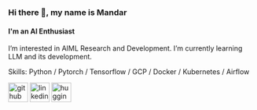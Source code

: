 ### Hi there 👋, my name is Mandar 
#### I'm an AI Enthusiast
I’m interested in AIML Research and Development. I’m currently learning LLM and its development.  

Skills: Python / Pytorch / Tensorflow / GCP / Docker / Kubernetes / Airflow


[<img src='https://upload.wikimedia.org/wikipedia/commons/9/91/Octicons-mark-github.svg' alt='github' height='40'>](https://github.com/m-np/m-np)  [<img src='https://upload.wikimedia.org/wikipedia/commons/8/81/LinkedIn_icon.svg' alt='linkedin' height='40'>](https://www.linkedin.com/in/mandar-parab-11560974/)  [<img src='https://cdn-lfs.huggingface.co/repos/96/a2/96a2c8468c1546e660ac2609e49404b8588fcf5a748761fa72c154b2836b4c83/942cad1ccda905ac5a659dfd2d78b344fccfb84a8a3ac3721e08f488205638a0?response-content-disposition=inline%3B+filename*%3DUTF-8%27%27hf-logo.svg%3B+filename%3D%22hf-logo.svg%22%3B&response-content-type=image%2Fsvg%2Bxml&Expires=1707349804&Policy=eyJTdGF0ZW1lbnQiOlt7IkNvbmRpdGlvbiI6eyJEYXRlTGVzc1RoYW4iOnsiQVdTOkVwb2NoVGltZSI6MTcwNzM0OTgwNH19LCJSZXNvdXJjZSI6Imh0dHBzOi8vY2RuLWxmcy5odWdnaW5nZmFjZS5jby9yZXBvcy85Ni9hMi85NmEyYzg0NjhjMTU0NmU2NjBhYzI2MDllNDk0MDRiODU4OGZjZjVhNzQ4NzYxZmE3MmMxNTRiMjgzNmI0YzgzLzk0MmNhZDFjY2RhOTA1YWM1YTY1OWRmZDJkNzhiMzQ0ZmNjZmI4NGE4YTNhYzM3MjFlMDhmNDg4MjA1NjM4YTA%7EcmVzcG9uc2UtY29udGVudC1kaXNwb3NpdGlvbj0qJnJlc3BvbnNlLWNvbnRlbnQtdHlwZT0qIn1dfQ__&Signature=wqtv%7E4VjaUw77TC6ULvFrJI7om8ByTX2R41WFPXuTbgozjnUKogQ5onXkQz3t9X-8t%7ELtv%7ETweS8AxuNhAWFvh0ZHCq-GzPZpVDHlSUh4biwEFTzbZsWjumiB48nOcAkDpPQgnaMSaP5mLTJqGO6t1Ng2y8rLwCJfobybQ06VLnDH8KfBLXgzGL3KS5D1YznlRzGhWyK3mBUzS5mGjLy1Ifyoq05zBxgn5qKPIwRzp%7ET-FOLo2Ol9aI8J0pvJ9tyyrWEbJ8552D7wsA1Qmx01rjpPsgKdXvRsz9FSOEyFCGQo7HUjnEzzvj5j%7Ek50jW4hncK4aDu-rVctL41tzvBoQ__&Key-Pair-Id=KVTP0A1DKRTAX' alt='hugging_face' height='40'>](https://huggingface.co/Rzoro)
